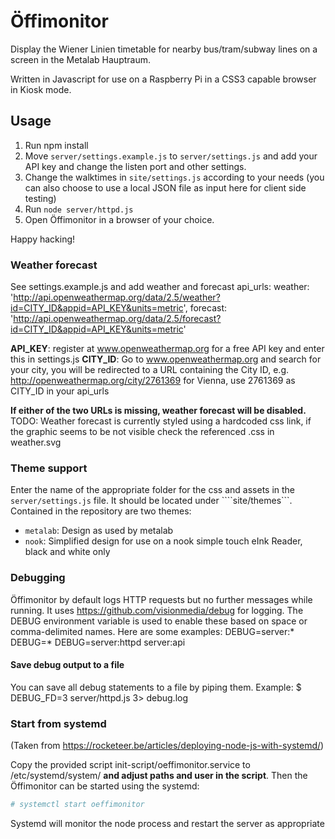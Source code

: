 # Öffimonitor

Display the Wiener Linien timetable for nearby bus/tram/subway lines on a
screen in the Metalab Hauptraum.

Written in Javascript for use on a Raspberry Pi in a CSS3 capable browser in Kiosk mode.

## Usage

1. Run npm install
2.  Move ```server/settings.example.js``` to ```server/settings.js``` and add your API key and change the listen port and other settings.
3.  Change the walktimes in ```site/settings.js``` according to your needs (you can also choose to use a local JSON file as input here for client side testing)
4.  Run ```node server/httpd.js```
5.  Open Öffimonitor in a browser of your choice.

Happy hacking!

### Weather forecast

See settings.example.js and add weather and forecast api_urls:
    weather: 'http://api.openweathermap.org/data/2.5/weather?id=CITY_ID&appid=API_KEY&units=metric',
    forecast: 'http://api.openweathermap.org/data/2.5/forecast?id=CITY_ID&appid=API_KEY&units=metric'

**API_KEY**: register at www.openweathermap.org for a free API key and enter this in settings.js
**CITY_ID**: Go to www.openweathermap.org and search for your city, you will be redirected to a URL containing the City ID, e.g. http://openweathermap.org/city/2761369 for Vienna, use 2761369 as CITY_ID in your api_urls

**If either of the two URLs is missing, weather forecast will be disabled.**
TODO: Weather forecast is currently styled using a hardcoded css link, if the graphic seems to be not visible check the referenced .css in weather.svg

### Theme support

Enter the name of the appropriate folder for the css and assets in the ```server/settings.js``` file. It should be located under ````site/themes```.
Contained in the repository are two themes:
- ```metalab```: Design as used by metalab
- ```nook```: Simplified design for use on a nook simple touch eInk Reader, black and white only

### Debugging

Öffimonitor by default logs HTTP requests but no further  messages while running. It uses https://github.com/visionmedia/debug for logging.
The DEBUG environment variable is used to enable these based on space or comma-delimited names. Here are some examples:
DEBUG=server:*
DEBUG=*
DEBUG=server:httpd server:api

#### Save debug output to a file

You can save all debug statements to a file by piping them.
Example:
    $ DEBUG_FD=3 server/httpd.js 3> debug.log

### Start from systemd
(Taken from https://rocketeer.be/articles/deploying-node-js-with-systemd/)

Copy the provided script init-script/oeffimonitor.service to /etc/systemd/system/ **and adjust paths and user in the script**.
Then the Öffimonitor can be started using the systemd:

```bash
# systemctl start oeffimonitor
```

Systemd will monitor the node process and restart the server as appropriate
